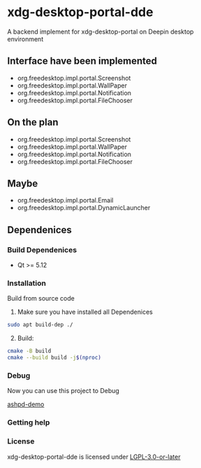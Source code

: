 # xdg-desktop-portal-dde

A backend implement for xdg-desktop-portal on Deepin desktop environment

## Interface have been implemented

* org.freedesktop.impl.portal.Screenshot
* org.freedesktop.impl.portal.WallPaper
* org.freedesktop.impl.portal.Notification
* org.freedesktop.impl.portal.FileChooser

## On the plan

* org.freedesktop.impl.portal.Screenshot
* org.freedesktop.impl.portal.WallPaper
* org.freedesktop.impl.portal.Notification
* org.freedesktop.impl.portal.FileChooser

## Maybe

* org.freedesktop.impl.portal.Email
* org.freedesktop.impl.portal.DynamicLauncher

## Dependenices

### Build Dependenices

* Qt >= 5.12

### Installation

Build from source code 

1. Make sure you have installed all Dependenices

```bash
sudo apt build-dep ./
```

2. Build:

```bash
cmake -B build
cmake --build build -j$(nproc)
```

### Debug

Now you can use this project to Debug

[ashpd-demo](https://github.com/bilelmoussaoui/ashpd)

### Getting help

### License

xdg-desktop-portal-dde is licensed under [LGPL-3.0-or-later](LICENSES)


